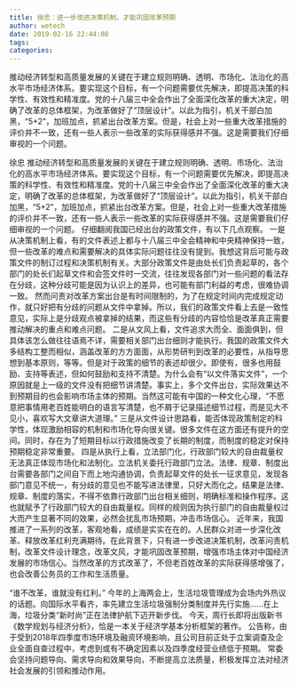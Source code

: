 ```yaml
---
title: 徐忠：进一步改进决策机制，才能巩固改革预期
author: wetech
date: 2019-02-16 22:44:08
tags: 
categories: 
---
```

推动经济转型和高质量发展的关键在于建立规则明确、透明、市场化、法治化的高水平市场经济体系。要实现这个目标，有一个问题需要优先解决，即提高决策的科学性、有效性和精准度。党的十八届三中全会作出了全面深化改革的重大决定，明确了改革的总体框架，为改革做好了“顶层设计”。以此为指引，机关干部白加黑，“5+2”，加班加点，抓紧出台改革方案。但是，社会上对一些重大改革措施的评价并不一致，还有一些人表示一些改革的实际获得感并不强。这是需要我们仔细审视的一个问题。
<!-- more -->
徐忠
推动经济转型和高质量发展的关键在于建立规则明确、透明、市场化、法治化的高水平市场经济体系。要实现这个目标，有一个问题需要优先解决，即提高决策的科学性、有效性和精准度。党的十八届三中全会作出了全面深化改革的重大决定，明确了改革的总体框架，为改革做好了“顶层设计”。以此为指引，机关干部白加黑，“5+2”，加班加点，抓紧出台改革方案。但是，社会上对一些重大改革措施的评价并不一致，还有一些人表示一些改革的实际获得感并不强。这是需要我们仔细审视的一个问题。
仔细翻阅我国已经出台的政策文件，有以下几点观察。
一是从决策机制上看，有的文件表述上都与十八届三中全会精神和中央精神保持一致，但一些改革的难点和需要解决的具体实际问题往往没有提到。我想这背后可能与政策文件的制订过程和决策机制有关。大部分政策文件是由处长们负责起草的，各个部门的处长们起草文件和会签文件时一交流，往往发现各部门对一些问题的看法存在分歧，这种分歧可能是因为认识上的差异，也可能有部门利益的考虑，很难协调一致。
然而问责对改革方案出台是有时间限制的，为了在规定时间内完成规定动作，就只好把有分歧的问题从文件中拿掉。所以，我们的政策文件看上去是一致性意见，实际上是分歧观点被拿掉的结果，而这些有分歧的内容恰恰是改革真正需要推动解决的重点和难点问题。
二是从文风上看，文件追求大而全、面面俱到，但具体该怎么做往往语焉不详，需要相关部门出台细则才能执行。我国的政策文件大多结构工整而相似，涵盖改革的方方面面，从形势研判到改革的必要性，从指导思想到基本原则，等等。但是对于政策的细节的表述却很少。即使有，很多也用鼓励、支持等表述，但如何鼓励和支持不清楚。为什么会有“以文件落实文件”，一个原因就是上一级的文件没有把细节讲清楚。事实上，多个文件出台，实际效果达不到预期目的也会影响市场主体的预期。当然这可能有中国的一种文化心理，“不愿意把事情用老百姓能明白的语言写清楚，也不屑于记录描述细节过程，而是见大不见小，喜欢写大文章讲大道理。”
三是从文件设计思路看，能否体现政策制定的科学性，体现激励相容的机制和市场化导向很关键。很多文件在这方面还有提升的空间。同时，存在为了短期目标以行政措施改变了长期的制度，而制度的稳定对保持预期稳定非常重要。
四是从执行上看，立法部门化，行政部门较大的自由裁量权无法真正体现市场化和法制化。立法机关委托行政部门立法。法律、规章、制度出台需要各部门之间自下而上地沟通协调，负责起草文件的处长一征求意见，发现各部门意见不统一，有分歧的意见也不能写进法律里，只好大而化之。结果是法律、规章、制度的落实，不得不依靠行政部门出台相关细则，明确标准和操作程序。这也就赋予了行政部门较大的自由裁量权。同样的规则因为执行部门的自由裁量权过大而产生显著不同的效果，必然会扰乱市场预期，冲击市场信心。
近年来，我国推进了一系列的改革，客观地看，成绩是实实在在的。人民群众对进一步深化改革、释放改革红利充满期待。在此背景下，只有进一步改进决策机制，改革问责机制，改革文件设计理念，改革文风，才能巩固改革预期，增强市场主体对中国经济发展的市场信心。当然改革的方式改革了，不但老百姓改革的实际获得感增强了，也会改善公务员的工作和生活质量。
 
 
“谁不改革，谁就没有红利。”
今年的上海两会上，生活垃圾管理成为会场内外热议的话题。向国际水平看齐，率先建立生活垃圾强制分类制度并先行实施……在上海，垃圾分类“新时尚”正在法律护航下迈开新步伐。
今天，周行长即将出版新书《数学规划与经济分析》，恰是一本关于经济学基本分析框架的著作。
公告称，由于受到2018年四季度市场环境及融资环境影响，且公司目前正处于立案调查及企业全面自查过程中，考虑到或有不确定因素以及四季度经营业绩低于预期。
常委会坚持问题导向、需求导向和效果导向，不断提高立法质量，积极发挥立法对经济社会发展的引领和推动作用。
